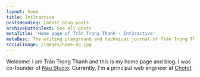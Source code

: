 ```yaml
---
layout: home
title: Int3ractive
postsHeading: Latest blog posts
archiveButtonText: See all posts
metaTitle: 'Home page of Trần Trọng Thanh - Int3ractive'
metaDesc: The writing playground and technical journal of Trần Trọng Thanh, Front End architect, JS developer, speaker, husband and father, from Ho Chi Minh city, Vietnam
socialImage: /images/home-bg.jpg
---
```


Welcome! I am Trần Trọng Thanh and this is my home page and blog. I was co-founder of [Nau Studio](https://naustud.io). Currently, I'm a principal web engineer at [Chotot](https://chotot.com).

